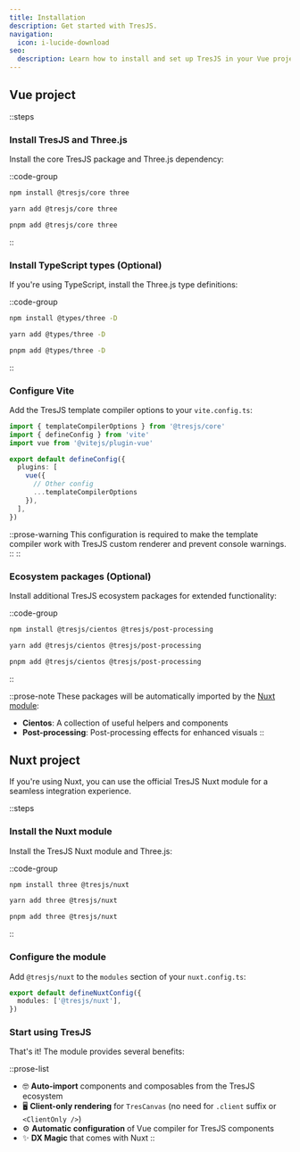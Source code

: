 ```yaml
---
title: Installation
description: Get started with TresJS.
navigation:
  icon: i-lucide-download
seo:
  description: Learn how to install and set up TresJS in your Vue project.
---
```


## Vue project

::steps
### Install TresJS and Three.js

Install the core TresJS package and Three.js dependency:

::code-group
```bash [npm]
npm install @tresjs/core three
```

```bash [yarn]
yarn add @tresjs/core three
```

```bash [pnpm]
pnpm add @tresjs/core three
```
::

### Install TypeScript types (Optional)

If you're using TypeScript, install the Three.js type definitions:

::code-group
```bash [npm]
npm install @types/three -D
```

```bash [yarn]
yarn add @types/three -D
```

```bash [pnpm]
pnpm add @types/three -D
```
::

### Configure Vite

Add the TresJS template compiler options to your `vite.config.ts`:

```typescript [vite.config.ts]
import { templateCompilerOptions } from '@tresjs/core'
import { defineConfig } from 'vite'
import vue from '@vitejs/plugin-vue'

export default defineConfig({
  plugins: [
    vue({
      // Other config
      ...templateCompilerOptions
    }),
  ],
})
```
::prose-warning
This configuration is required to make the template compiler work with TresJS custom renderer and prevent console warnings.
::
::

### Ecosystem packages (Optional)

Install additional TresJS ecosystem packages for extended functionality:

::code-group 
```bash [npm]
npm install @tresjs/cientos @tresjs/post-processing
```

```bash [yarn]
yarn add @tresjs/cientos @tresjs/post-processing
```

```bash [pnpm]
pnpm add @tresjs/cientos @tresjs/post-processing
```
::

::prose-note
These packages will be automatically imported by the [Nuxt module](/getting-started/installation#nuxt-project):
- **Cientos**: A collection of useful helpers and components
- **Post-processing**: Post-processing effects for enhanced visuals
::




## Nuxt project <UIcon name="i-simple-icons-nuxt" />

If you're using Nuxt, you can use the official TresJS Nuxt module for a seamless integration experience.

::steps
### Install the Nuxt module

Install the TresJS Nuxt module and Three.js:

::code-group
```bash [npm]
npm install three @tresjs/nuxt
```

```bash [yarn]
yarn add three @tresjs/nuxt
```

```bash [pnpm]
pnpm add three @tresjs/nuxt
```
::

### Configure the module

Add `@tresjs/nuxt` to the `modules` section of your `nuxt.config.ts`:

```typescript [nuxt.config.ts]
export default defineNuxtConfig({
  modules: ['@tresjs/nuxt'],
})
```

### Start using TresJS

That's it! The module provides several benefits:

::prose-list
- 🤓 **Auto-import** components and composables from the TresJS ecosystem
- 🖥️ **Client-only rendering** for `TresCanvas` (no need for `.client` suffix or `<ClientOnly />`)
- ⚙️ **Automatic configuration** of Vue compiler for TresJS components
- ✨ **DX Magic** that comes with Nuxt
::


